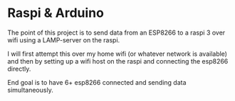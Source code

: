# Raspi & Arduino


The point of this project is to send data from an ESP8266 to a raspi 3 over wifi using a LAMP-server on the raspi.

I will first attempt this over my home wifi (or whatever network is available) and then by setting up a wifi host on the raspi and connecting the esp8266 directly.

End goal is to have 6+ esp8266 connected and sending data simultaneously.
